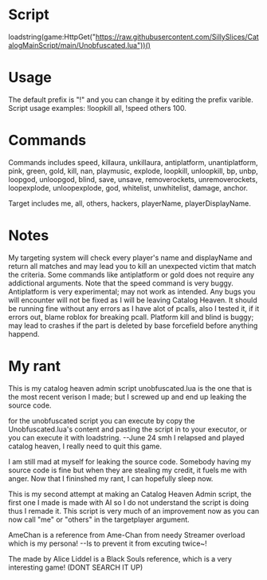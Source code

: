 # Script
loadstring(game:HttpGet("https://raw.githubusercontent.com/SillySlices/CatalogMainScript/main/Unobfuscated.lua"))()

# Usage
The default prefix is "!" and you can change it by editing the prefix varible. Script usage examples: !loopkill all, !speed others 100.

# Commands
Commands includes speed, killaura, unkillaura, antiplatform, unantiplatform, pink, green, gold, kill, nan, playmusic, explode, loopkill, unloopkill, bp, unbp, loopgod, unloopgod, blind, save, unsave, removerockets, unremoverockets, loopexplode, unloopexplode, god, whitelist, unwhitelist, damage, anchor.

Target includes me, all, others, hackers, playerName, playerDisplayName. 
# Notes
My targeting system will check every player's name and displayName and return all matches and may lead you to kill an unexpected victim that match the criteria.
Some commands like antiplatform or gold does not require any addictional arguments.
Note that the speed command is very buggy.
Antiplatform is very experimental; may not work as intended.
Any bugs you will encounter will not be fixed as I will be leaving Catalog Heaven.
It should be running fine without any errors as I have alot of pcalls, also I tested it, if it errors out, blame roblox for breaking pcall.
Platform kill and blind is buggy; may lead to crashes if the part is deleted by base forcefield before anything happend.

# My rant
This is my catalog heaven admin script unobfuscated.lua is the one that is the most recent verison I made; but I screwed up and end up leaking the source code.

for the unobfuscated script you can execute by copy the Unobfuscated.lua's content and pasting the script in to your executor, or you can execute it with loadstring. --June 24 smh I relapsed and played catalog heaven, I really need to quit this game.

I am still mad at myself for leaking the source code. Somebody having my source code is fine but when they are stealing my credit, it fuels me with anger. Now that I fininshed my rant, I can hopefully sleep now.

This is my second attempt at making an Catalog Heaven Admin script, the first one I made is made with AI so I do not understand the script is doing thus I remade it. This script is very much of an improvement now as you can now call "me" or "others" in the targetplayer argument.

AmeChan is a reference from Ame-Chan from needy Streamer overload which is my persona! --Is to prevent it from excuting twice~!

The made by Alice Liddel is a Black Souls reference, which is a very interesting game! (DONT SEARCH IT UP)

